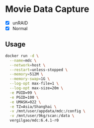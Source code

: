 # Movie Data Capture

- [x] unRAID
- [x] Normal

## Usage

```sh
docker run -d \
  --name=mdc \
  --network=host \
  --restart=unless-stopped \
  --memory=512M \
  --memory-swap=1G \
  --log-opt max-file=1 \
  --log-opt max-size=20m \
  -e PUID=99 \
  -e PGID=100 \
  -e UMASK=022 \
  -e TZ=Asia/Shanghai \
  -v /mnt/user/appdata/mdc:/config \
  -v /mnt/user/9kg/scan:/data \
  vergilgao/mdc:6.4.1-r0
```
